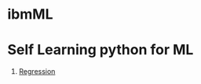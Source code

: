 # ibmML

# Self Learning python for ML
1. [Regression](https://github.com/Dana1027/ibmML/blob/main/Untitled.py)
